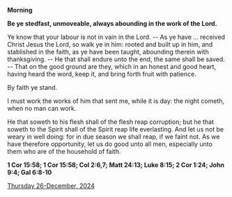 **Morning**

**Be ye stedfast, unmoveable, always abounding in the work of the Lord.**
 
Ye know that your labour is not in vain in the Lord. -- As ye have ... received Christ Jesus the Lord, so walk ye in him: rooted and built up in him, and stablished in the faith, as ye have been taught, abounding therein with thanksgiving. -- He that shall endure unto the end, the same shall be saved. -- That on the good ground are they, which in an honest and good heart, having heard the word, keep it, and bring forth fruit with patience.
 
By faith ye stand.
 
I must work the works of him that sent me, while it is day: the night cometh, when no man can work.
 
He that soweth to his flesh shall of the flesh reap corruption; but he that soweth to the Spirit shall of the Spirit reap life everlasting. And let us not be weary in well doing: for in due season we shall reap, if we faint not. As we have therefore opportunity, let us do good unto all men, especially unto them who are of the household of faith.  

**1 Cor 15:58; 1 Cor 15:58; Col 2:6,7; Matt 24:13; Luke 8:15; 2 Cor 1:24; John 9:4; Gal 6:8-10**

[Thursday 26-December, 2024](https://t.me/daily_light)
